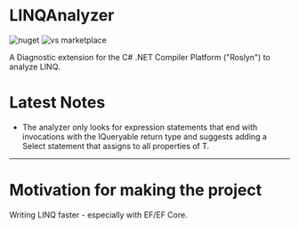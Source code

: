 # LINQAnalyzer
![nuget](https://img.shields.io/nuget/v/LINQAnalyzer)
![vs marketplace](https://img.shields.io/visual-studio-marketplace/v/niko-la-petrovic.LINQAnalyzer)

A Diagnostic extension for the C# .NET Compiler Platform ("Roslyn") to analyze LINQ.

# Latest Notes
- The analyzer only looks for expression statements that end with invocations with the IQueryable<T> return type and suggests adding a Select statement that assigns to all properties of T.

---

# Motivation for making the project

Writing LINQ faster - especially with EF/EF Core.
